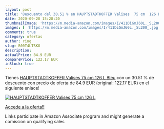 ```yaml
---
layout: post
title: 'Descuento del 30.51 % en HAUPTSTADTKOFFER Valises  75 cm  126 L  '
date: 2020-09-28 15:28:20
thumbnailImage: 'https://m.media-amazon.com/images/I/411DiGmJ60L._SL200_.jpg'
images: [ 'https://m.media-amazon.com/images/I/411DiGmJ60L._SL200_.jpg' ]
comments: true
category: ofertas
author: ring
slug: B00T4LTSKO
description:
actualPrice: 84.9 EUR
comparePrice: 122.17 EUR
inStock: true
---
```


Tienes [HAUPTSTADTKOFFER Valises  75 cm  126 L  Bleu](https://www.amazon.fr/dp/B00T4LTSKO/?tag=tolees0d-21) con un 30.51 % de descuento con precio de oferta de 84.9 EUR (original: 122.17 EUR) en el siguiente enlace!

[![HAUPTSTADTKOFFER Valises  75 cm  126 L  ](https://m.media-amazon.com/images/I/411DiGmJ60L._SL200_.jpg)](https://www.amazon.fr/dp/B00T4LTSKO/?tag=tolees0d-21)

[Accede a la oferta!!](https://www.amazon.fr/dp/B00T4LTSKO/?tag=tolees0d-21)

Links participate in Amazon Associate program and might generate a comission on qualifying sales


